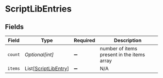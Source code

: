 # ScriptLibEntries


## Fields

| Field                                                         | Type                                                          | Required                                                      | Description                                                   |
| ------------------------------------------------------------- | ------------------------------------------------------------- | ------------------------------------------------------------- | ------------------------------------------------------------- |
| `count`                                                       | *Optional[int]*                                               | :heavy_minus_sign:                                            | number of items present in the items array                    |
| `items`                                                       | List[[ScriptLibEntry](../../models/shared/scriptlibentry.md)] | :heavy_minus_sign:                                            | N/A                                                           |